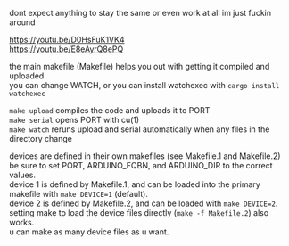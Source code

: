 dont expect anything to stay the same or even work at all im just fuckin around

https://youtu.be/D0HsFuK1VK4  
https://youtu.be/E8eAyrQ8ePQ  

the main makefile (Makefile) helps you out with getting it compiled and uploaded  
you can change WATCH, or you can install watchexec with `cargo install watchexec`  

`make upload` compiles the code and uploads it to PORT  
`make serial` opens PORT with cu(1)  
`make watch` reruns upload and serial automatically when any files in the directory change

devices are defined in their own makefiles (see Makefile.1 and Makefile.2)  
be sure to set PORT, ARDUINO_FQBN, and ARDUINO_DIR to the correct values.  
device 1 is defined by Makefile.1, and can be loaded into the primary makefile with `make DEVICE=1` (default).  
device 2 is defined by Makefile.2, and can be loaded with `make DEVICE=2`.  
setting make to load the device files directly (`make -f Makefile.2`) also works.  
u can make as many device files as u want.  
